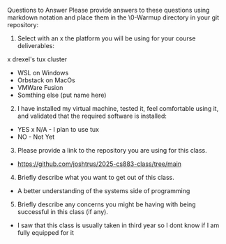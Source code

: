 Questions to Answer
Please provide answers to these questions using markdown notation and place them in the \0-Warmup directory in your git repository:

1. Select with an x the platform you will be using for your course deliverables:

  x drexel's tux cluster 
- WSL on Windows
- Orbstack on MacOs
- VMWare Fusion
- Somthing else (put name here)

2. I have installed my virtual machine, tested it, feel comfortable using it, and validated that the required software is installed:
- YES
  x N/A - I plan to use tux
- NO - Not Yet

3. Please provide a link to the repository you are using for this class.
- https://github.com/joshtrus/2025-cs883-class/tree/main

4. Briefly describe what you want to get out of this class.
- A better understanding of the systems side of programming

5. Briefly describe any concerns you might be having with being successful in this class (if any).
- I saw that this class is usually taken in third year so I dont know if I am fully equipped for it 
